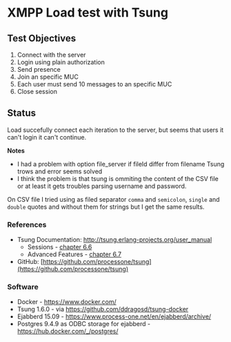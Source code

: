 # XMPP Load test with Tsung

## Test Objectives

1. Connect with the server
2. Login using plain authorization
3. Send presence
5. Join an specific MUC
6. Each user must send 10 messages to an specific MUC
7. Close session

## Status

Load succefully connect each iteration to the server, but seems that users it can't login it can't continue.

**Notes**

- I had a problem with option file_server if fileId differ from filename Tsung trows and error seems solved
- I think the problem is that tsung is ommiting the content of the CSV file or at least it gets troubles parsing username and password.

On CSV file I tried using as filed separator `comma` and `semicolon`, `single` and `double` quotes and without them for strings but I get the same results.

### References
- Tsung Documentation: http://tsung.erlang-projects.org/user_manual
	- Sessions - [chapter 6.6](http://tsung.erlang-projects.org/user_manual/conf-sessions.html)
	- Advanced Features - [chapter 6.7](http://tsung.erlang-projects.org/user_manual/conf-advanced-features.html)
- GitHub: [https://github.com/processone/tsung](https://github.com/processone/tsung)

### Software

- Docker - https://www.docker.com/
- Tsung 1.6.0 - via https://github.com/ddragosd/tsung-docker
- Ejabberd 15.09 - https://www.process-one.net/en/ejabberd/archive/
- Postgres 9.4.9 as ODBC storage for ejabberd - https://hub.docker.com/_/postgres/
